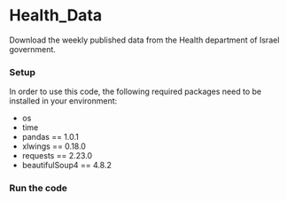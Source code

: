 # Health_Data
Download the weekly published data from the Health department of Israel government.

### Setup
In order to use this code, the following required packages need to be installed in your environment:
- os
- time
- pandas == 1.0.1
- xlwings == 0.18.0
- requests == 2.23.0
- beautifulSoup4 == 4.8.2

### Run the code
